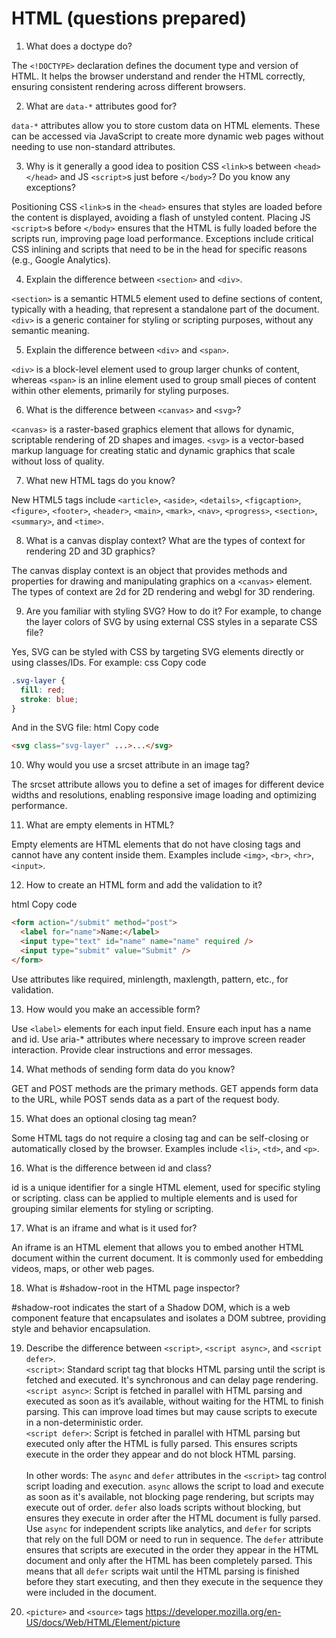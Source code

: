# HTML (questions prepared)

1. What does a doctype do?

The `<!DOCTYPE>` declaration defines the document type and version of HTML. It helps the browser understand and render the HTML correctly, ensuring consistent rendering across different browsers.

2. What are `data-*` attributes good for?

`data-*` attributes allow you to store custom data on HTML elements. These can be accessed via JavaScript to create more dynamic web pages without needing to use non-standard attributes.

3. Why is it generally a good idea to position CSS `<link>`s between `<head></head>` and JS `<script>`s just before `</body>`? Do you know any exceptions?

Positioning CSS `<link>`s in the `<head>` ensures that styles are loaded before the content is displayed, avoiding a flash of unstyled content. Placing JS `<script>`s before `</body>` ensures that the HTML is fully loaded before the scripts run, improving page load performance. Exceptions include critical CSS inlining and scripts that need to be in the head for specific reasons (e.g., Google Analytics).

4. Explain the difference between `<section>` and `<div>`.

`<section>` is a semantic HTML5 element used to define sections of content, typically with a heading, that represent a standalone part of the document. `<div>` is a generic container for styling or scripting purposes, without any semantic meaning.

5. Explain the difference between `<div>` and `<span>`.

`<div>` is a block-level element used to group larger chunks of content, whereas `<span>` is an inline element used to group small pieces of content within other elements, primarily for styling purposes.

6. What is the difference between `<canvas>` and `<svg>`?

`<canvas>` is a raster-based graphics element that allows for dynamic, scriptable rendering of 2D shapes and images. `<svg>` is a vector-based markup language for creating static and dynamic graphics that scale without loss of quality.

7. What new HTML tags do you know?

New HTML5 tags include `<article>`, `<aside>`, `<details>`, `<figcaption>`, `<figure>`, `<footer>`, `<header>`, `<main>`, `<mark>`, `<nav>`, `<progress>`, `<section>`, `<summary>`, and `<time>`.

8. What is a canvas display context? What are the types of context for rendering 2D and 3D graphics?

The canvas display context is an object that provides methods and properties for drawing and manipulating graphics on a `<canvas>` element. The types of context are 2d for 2D rendering and webgl for 3D rendering.

9. Are you familiar with styling SVG? How to do it? For example, to change the layer colors of SVG by using external CSS styles in a separate CSS file?

Yes, SVG can be styled with CSS by targeting SVG elements directly or using classes/IDs. For example:
css
Copy code

```css
.svg-layer {
  fill: red;
  stroke: blue;
}
```

And in the SVG file:
html
Copy code

```html
<svg class="svg-layer" ...>...</svg>
```

10. Why would you use a srcset attribute in an image tag?

The srcset attribute allows you to define a set of images for different device widths and resolutions, enabling responsive image loading and optimizing performance.

11. What are empty elements in HTML?

Empty elements are HTML elements that do not have closing tags and cannot have any content inside them. Examples include `<img>`, `<br>`, `<hr>`, `<input>`.

12. How to create an HTML form and add the validation to it?

html
Copy code

```html
<form action="/submit" method="post">
  <label for="name">Name:</label>
  <input type="text" id="name" name="name" required />
  <input type="submit" value="Submit" />
</form>
```

Use attributes like required, minlength, maxlength, pattern, etc., for validation.

13. How would you make an accessible form?

Use `<label>` elements for each input field.
Ensure each input has a name and id.
Use aria-\* attributes where necessary to improve screen reader interaction.
Provide clear instructions and error messages.

14. What methods of sending form data do you know?

GET and POST methods are the primary methods. GET appends form data to the URL, while POST sends data as a part of the request body.

15. What does an optional closing tag mean?

Some HTML tags do not require a closing tag and can be self-closing or automatically closed by the browser. Examples include `<li>`, `<td>`, and `<p>`.

16. What is the difference between id and class?

id is a unique identifier for a single HTML element, used for specific styling or scripting. class can be applied to multiple elements and is used for grouping similar elements for styling or scripting.

17. What is an iframe and what is it used for?

An iframe is an HTML element that allows you to embed another HTML document within the current document. It is commonly used for embedding videos, maps, or other web pages.

18. What is #shadow-root in the HTML page inspector?

#shadow-root indicates the start of a Shadow DOM, which is a web component feature that encapsulates and isolates a DOM subtree, providing style and behavior encapsulation.

19. Describe the difference between `<script>`, `<script async>`, and `<script defer>`.<br/>
    `<script>`: Standard script tag that blocks HTML parsing until the script is fetched and executed. It's synchronous and can delay page rendering.<br/>
    `<script async>`: Script is fetched in parallel with HTML parsing and executed as soon as it’s available, without waiting for the HTML to finish parsing. This can improve load times but may cause scripts to execute in a non-deterministic order.<br/>
    `<script defer>`: Script is fetched in parallel with HTML parsing but executed only after the HTML is fully parsed. This ensures scripts execute in the order they appear and do not block HTML parsing.<br/><br/>
    In other words: The `async` and `defer` attributes in the `<script>` tag control script loading and execution. `async` allows the script to load and execute as soon as it's available, not blocking page rendering, but scripts may execute out of order. `defer` also loads scripts without blocking, but ensures they execute in order after the HTML document is fully parsed. Use `async` for independent scripts like analytics, and `defer` for scripts that rely on the full DOM or need to run in sequence. The `defer` attribute ensures that scripts are executed in the order they appear in the HTML document and only after the HTML has been completely parsed. This means that all `defer` scripts wait until the HTML parsing is finished before they start executing, and then they execute in the sequence they were included in the document.

20. `<picture>` and `<source>` tags
    https://developer.mozilla.org/en-US/docs/Web/HTML/Element/picture
